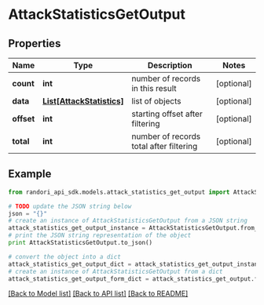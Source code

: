 # AttackStatisticsGetOutput


## Properties

Name | Type | Description | Notes
------------ | ------------- | ------------- | -------------
**count** | **int** | number of records in this result | [optional] 
**data** | [**List[AttackStatistics]**](AttackStatistics.md) | list of objects | [optional] 
**offset** | **int** | starting offset after filtering | [optional] 
**total** | **int** | number of records total after filtering | [optional] 

## Example

```python
from randori_api_sdk.models.attack_statistics_get_output import AttackStatisticsGetOutput

# TODO update the JSON string below
json = "{}"
# create an instance of AttackStatisticsGetOutput from a JSON string
attack_statistics_get_output_instance = AttackStatisticsGetOutput.from_json(json)
# print the JSON string representation of the object
print AttackStatisticsGetOutput.to_json()

# convert the object into a dict
attack_statistics_get_output_dict = attack_statistics_get_output_instance.to_dict()
# create an instance of AttackStatisticsGetOutput from a dict
attack_statistics_get_output_form_dict = attack_statistics_get_output.from_dict(attack_statistics_get_output_dict)
```
[[Back to Model list]](../README.md#documentation-for-models) [[Back to API list]](../README.md#documentation-for-api-endpoints) [[Back to README]](../README.md)


